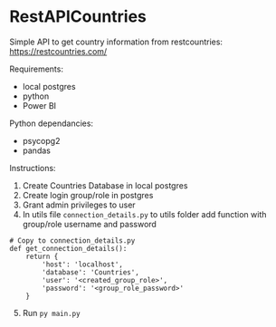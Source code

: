 # RestAPICountries
Simple API to get country information from restcountries: https://restcountries.com/

Requirements:
- local postgres
- python
- Power BI

Python dependancies:
- psycopg2
- pandas

Instructions:
1. Create Countries Database in local postgres
2. Create login group/role in postgres
3. Grant admin privileges to user
4. In utils file `connection_details.py` to utils folder add function with group/role username and password
```
# Copy to connection_details.py
def get_connection_details():
    return {
        'host': 'localhost',
        'database': 'Countries',
        'user': '<created_group_role>',
        'password': '<group_role_password>'
    }
```
5. Run `py main.py`


   
